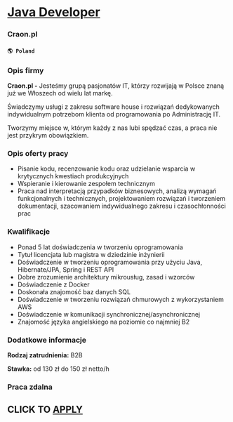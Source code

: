 # [Java Developer](https://www.remotewlb.com/apply/java-developer-63940)  
### Craon.pl  
#### `🌎 Poland`  

### Opis firmy

 **Craon.pl -** Jesteśmy grupą pasjonatów IT, którzy rozwijają w Polsce znaną już we Włoszech od wielu lat markę.

Świadczymy usługi z zakresu software house i rozwiązań dedykowanych indywidualnym potrzebom klienta od programowania po Administrację IT.

Tworzymy miejsce w, którym każdy z nas lubi spędzać czas, a praca nie jest przykrym obowiązkiem.

### Opis oferty pracy

  * Pisanie kodu, recenzowanie kodu oraz udzielanie wsparcia w krytycznych kwestiach produkcyjnych
  * Wspieranie i kierowanie zespołem technicznym
  * Praca nad interpretacją przypadków biznesowych, analizą wymagań funkcjonalnych i technicznych, projektowaniem rozwiązań i tworzeniem dokumentacji, szacowaniem indywidualnego zakresu i czasochłonności prac

### Kwalifikacje

  * Ponad 5 lat doświadczenia w tworzeniu oprogramowania 
  * Tytuł licencjata lub magistra w dziedzinie inżynierii
  * Doświadczenie w tworzeniu oprogramowania przy użyciu Java, Hibernate/JPA, Spring i REST API
  * Dobre zrozumienie architektury mikrousług, zasad i wzorców
  * Doświadczenie z Docker
  * Doskonała znajomość baz danych SQL
  * Doświadczenie w tworzeniu rozwiązań chmurowych z wykorzystaniem AWS
  * Doświadczenie w komunikacji synchronicznej/asynchronicznej
  * Znajomość języka angielskiego na poziomie co najmniej B2

### Dodatkowe informacje

 **Rodzaj zatrudnienia:** B2B

 **Stawka:** od 130 zł do 150 zł netto/h

### Praca zdalna

  
## CLICK TO [APPLY](https://www.remotewlb.com/apply/java-developer-63940)


